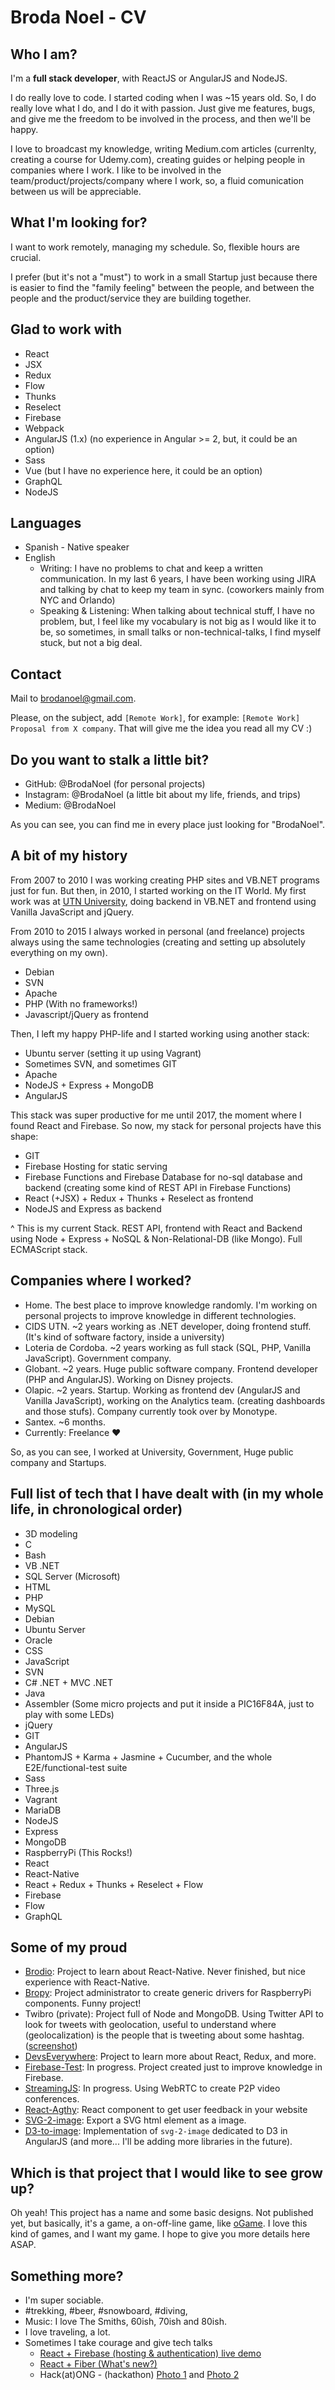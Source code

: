 # Broda Noel - CV

## Who I am?
I'm a **full stack developer**, with ReactJS or AngularJS and NodeJS.

I do really love to code. I started coding when I was ~15 years old. So, I do really love what I do, and I do it with passion.
Just give me features, bugs, and give me the freedom to be involved in the process, and then we'll be happy.

I love to broadcast my knowledge, writing Medium.com articles (currenlty, creating a course for Udemy.com), creating guides or helping people in companies where I work. I like to be involved in the team/product/projects/company where I work, so, a fluid comunication between us will be appreciable.

## What I'm looking for?
I want to work remotely, managing my schedule. So, flexible hours are crucial.

I prefer (but it's not a "must") to work in a small Startup just because there is easier to find the "family feeling" between the people, and between the people and the product/service they are building together.

## Glad to work with
* React
* JSX
* Redux
* Flow
* Thunks
* Reselect
* Firebase
* Webpack
* AngularJS (1.x) (no experience in Angular >= 2, but, it could be an option)
* Sass
* Vue (but I have no experience here, it could be an option)
* GraphQL
* NodeJS

## Languages
* Spanish - Native speaker
* English
  * Writing: I have no problems to chat and keep a written communication. In my last 6 years, I have been working using JIRA and talking by chat to keep my team in sync. (coworkers mainly from NYC and Orlando)
  * Speaking & Listening: When talking about technical stuff, I have no problem, but, I feel like my vocabulary is not big as I would like it to be, so sometimes, in small talks or non-technical-talks, I find myself stuck, but not a big deal.

## Contact
Mail to brodanoel@gmail.com.

Please, on the subject, add `[Remote Work]`, for example: `[Remote Work] Proposal from X company`. That will give me the idea you read all my CV :)

## Do you want to stalk a little bit?
* GitHub: @BrodaNoel (for personal projects)
* Instagram: @BrodaNoel (a little bit about my life, friends, and trips)
* Medium: @BrodaNoel

As you can see, you can find me in every place just looking for "BrodaNoel".

## A bit of my history
From 2007 to 2010 I was working creating PHP sites and VB.NET programs just for fun. But then, in 2010, I started working on the IT World.
My first work was at [UTN University](http://www.frc.utn.edu.ar/), doing backend in VB.NET and frontend using Vanilla JavaScript and jQuery.

From 2010 to 2015 I always worked in personal (and freelance) projects always using the same technologies (creating and setting up absolutely everything on my own).
* Debian
* SVN
* Apache
* PHP (With no frameworks!)
* Javascript/jQuery as frontend

Then, I left my happy PHP-life and I started working using another stack:
* Ubuntu server (setting it up using Vagrant)
* Sometimes SVN, and sometimes GIT
* Apache
* NodeJS + Express + MongoDB
* AngularJS

This stack was super productive for me until 2017, the moment where I found React and Firebase. So now, my stack for personal projects have this shape:
* GIT
* Firebase Hosting for static serving
* Firebase Functions and Firebase Database for no-sql database and backend (creating some kind of REST API in Firebase Functions)
* React (+JSX) + Redux + Thunks + Reselect as frontend
* NodeJS and Express as backend

^ This is my current Stack. REST API, frontend with React and Backend using Node + Express + NoSQL & Non-Relational-DB (like Mongo). Full ECMAScript stack.

## Companies where I worked?
* Home. The best place to improve knowledge randomly. I'm working on personal projects to improve knowledge in different technologies.
* CIDS UTN. ~2 years working as .NET developer, doing frontend stuff. (It's kind of software factory, inside a university)
* Loteria de Cordoba. ~2 years working as full stack (SQL, PHP, Vanilla JavaScript). Government company.
* Globant. ~2 years. Huge public software company. Frontend developer (PHP and AngularJS). Working on Disney projects.
* Olapic. ~2 years. Startup. Working as frontend dev (AngularJS and Vanilla JavaScript), working on the Analytics team. (creating dashboards and those stufs). Company currently took over by Monotype.
* Santex. ~6 months.
* Currently: Freelance ❤️

So, as you can see, I worked at University, Government, Huge public company and Startups.

## Full list of tech that I have dealt with (in my whole life, in chronological order)
* 3D modeling
* C
* Bash
* VB .NET
* SQL Server (Microsoft)
* HTML
* PHP
* MySQL
* Debian
* Ubuntu Server
* Oracle
* CSS
* JavaScript
* SVN
* C# .NET + MVC .NET
* Java
* Assembler (Some micro projects and put it inside a PIC16F84A, just to play with some LEDs)
* jQuery
* GIT
* AngularJS
* PhantomJS + Karma + Jasmine + Cucumber, and the whole E2E/functional-test suite
* Sass
* Three.js
* Vagrant
* MariaDB
* NodeJS
* Express
* MongoDB
* RaspberryPi (This Rocks!)
* React
* React-Native
* React + Redux + Thunks + Reselect + Flow
* Firebase
* Flow
* GraphQL

## Some of my proud
* [Brodio](https://github.com/BrodaNoel/brodio): Project to learn about React-Native. Never finished, but nice experience with React-Native.
* [Bropy](https://github.com/BrodaNoel/bropy): Project administrator to create generic drivers for RaspberryPi components. Funny project!
* Twibro (private): Project full of Node and MongoDB. Using Twitter API to look for tweets with geolocation, useful to understand where (geolocalization) is the people that is tweeting about some hashtag. ([screenshot](./twibro.png))
* [DevsEverywhere](https://github.com/BrodaNoel/devseverywhere): Project to learn more about React, Redux, and more.
* [Firebase-Test](https://github.com/BrodaNoel/firebase-tests): In progress. Project created just to improve knowledge in Firebase.
* [StreamingJS](https://github.com/BrodaNoel/streamingjs): In progress. Using WebRTC to create P2P video conferences.
* [React-Agthy](https://github.com/BrodaNoel/react-agthy): React component to get user feedback in your website
* [SVG-2-image](https://github.com/BrodaNoel/svg-2-image): Export a SVG html element as a image.
* [D3-to-image](https://github.com/BrodaNoel/d3-to-image): Implementation of `svg-2-image` dedicated to D3 in AngularJS (and more... I'll be adding more libraries in the future).

## Which is that project that I would like to see grow up?
Oh yeah! This project has a name and some basic designs. Not published yet, but basically, it's a game, a on-off-line game, like [oGame](https://en.ogame.gameforge.com).
I love this kind of games, and I want my game. I hope to give you more details here ASAP.

## Something more?
* I'm super sociable.
* #trekking, #beer, #snowboard, #diving,
* Music: I love The Smiths, 60ish, 70ish and 80ish.
* I love traveling, a lot.
* Sometimes I take courage and give tech talks
  * [React + Firebase (hosting & authentication) live demo](firebase.jpg)
  * [React + Fiber (What's new?)](react-fiber.jpg)
  * Hack(at)ONG - (hackathon) [Photo 1](hackatong.jpg) and [Photo 2](hackatong2.jpg)
